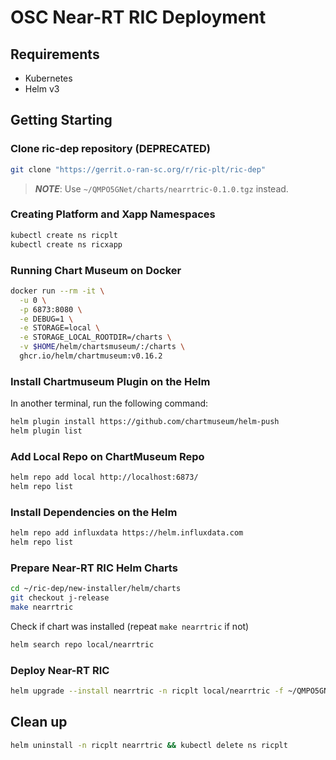 # OSC Near-RT RIC Deployment

## Requirements

- Kubernetes
- Helm v3

## Getting Starting

### Clone ric-dep repository (DEPRECATED)

```sh
git clone "https://gerrit.o-ran-sc.org/r/ric-plt/ric-dep"
```

> **_NOTE_**: Use `~/QMPO5GNet/charts/nearrtric-0.1.0.tgz` instead.

### Creating Platform and Xapp Namespaces

```sh
kubectl create ns ricplt
kubectl create ns ricxapp
```

### Running Chart Museum on Docker

```sh
docker run --rm -it \
  -u 0 \
  -p 6873:8080 \
  -e DEBUG=1 \
  -e STORAGE=local \
  -e STORAGE_LOCAL_ROOTDIR=/charts \
  -v $HOME/helm/chartsmuseum/:/charts \
  ghcr.io/helm/chartmuseum:v0.16.2
```

### Install Chartmuseum Plugin on the Helm

In another terminal, run the following command:

```sh
helm plugin install https://github.com/chartmuseum/helm-push
helm plugin list
```

### Add Local Repo on ChartMuseum Repo

```sh
helm repo add local http://localhost:6873/
helm repo list
```

### Install Dependencies on the Helm

```sh
helm repo add influxdata https://helm.influxdata.com
helm repo list
```

### Prepare Near-RT RIC Helm Charts

```sh
cd ~/ric-dep/new-installer/helm/charts
git checkout j-release
make nearrtric
```

Check if chart was installed (repeat `make nearrtric` if not)

```sh
helm search repo local/nearrtric
```

### Deploy Near-RT RIC

```sh
helm upgrade --install nearrtric -n ricplt local/nearrtric -f ~/QMPO5GNet/configs/osc-ric/osc_ric_values.yaml --create-namespace
```

## Clean up

```sh
helm uninstall -n ricplt nearrtric && kubectl delete ns ricplt
```